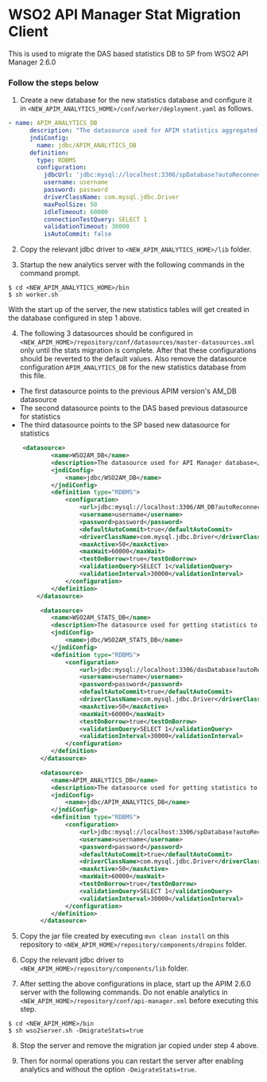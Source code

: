# WSO2 API Manager Stat Migration Client
This is used to migrate the DAS based statistics DB to SP from WSO2 API Manager 2.6.0

### Follow the steps below
1. Create a new database for the new statistics database and configure it in `<NEW_APIM_ANALYTICS_HOME>/conf/worker/deployment.yaml` as follows.
```yaml
- name: APIM_ANALYTICS_DB
      description: "The datasource used for APIM statistics aggregated data."
      jndiConfig:
        name: jdbc/APIM_ANALYTICS_DB
      definition:
        type: RDBMS
        configuration:
          jdbcUrl: 'jdbc:mysql://localhost:3306/spDatabase?autoReconnect=true'
          username: username
          password: password
          driverClassName: com.mysql.jdbc.Driver
          maxPoolSize: 50
          idleTimeout: 60000
          connectionTestQuery: SELECT 1
          validationTimeout: 30000
          isAutoCommit: false
```
2. Copy the relevant jdbc driver to `<NEW_APIM_ANALYTICS_HOME>/lib` folder.

3. Startup the new analytics server with the following commands in the command prompt.
```shell
$ cd <NEW_APIM_ANALYTICS_HOME>/bin
$ sh worker.sh
```
With the start up of the server, the new statistics tables will get created in the database configured in step 1 above.

4. The following 3 datasources should be configured in `<NEW_APIM_HOME>/repository/conf/datasources/master-datasources.xml` only until the stats migration is complete. After that these configurations should be reverted to the default values. Also remove the datasource configuration `APIM_ANALYTICS_DB` for the new statistics database from this file.
  - The first datasource points to the previous APIM version's AM_DB datasource
  - The second datasource points to the DAS based previous datasource for statistics
  - The third datasource points to the SP based new datasource for statistics

```xml
    <datasource>
            <name>WSO2AM_DB</name>
            <description>The datasource used for API Manager database</description>
            <jndiConfig>
                <name>jdbc/WSO2AM_DB</name>
            </jndiConfig>
            <definition type="RDBMS">
                <configuration>
                    <url>jdbc:mysql://localhost:3306/AM_DB?autoReconnect=true</url>
                    <username>username</username>
                    <password>password</password>
                    <defaultAutoCommit>true</defaultAutoCommit>
                    <driverClassName>com.mysql.jdbc.Driver</driverClassName>
                    <maxActive>50</maxActive>
                    <maxWait>60000</maxWait>
                    <testOnBorrow>true</testOnBorrow>
                    <validationQuery>SELECT 1</validationQuery>
                    <validationInterval>30000</validationInterval>
                </configuration>
            </definition>
        </datasource>

         <datasource>
            <name>WSO2AM_STATS_DB</name>
            <description>The datasource used for getting statistics to API Manager</description>
            <jndiConfig>
                <name>jdbc/WSO2AM_STATS_DB</name>
            </jndiConfig>
            <definition type="RDBMS">
                <configuration>
                    <url>jdbc:mysql://localhost:3306/dasDatabase?autoReconnect=true</url>
                    <username>username</username>
                    <password>password</password>
                    <defaultAutoCommit>true</defaultAutoCommit>
                    <driverClassName>com.mysql.jdbc.Driver</driverClassName>
                    <maxActive>50</maxActive>
                    <maxWait>60000</maxWait>
                    <testOnBorrow>true</testOnBorrow>
                    <validationQuery>SELECT 1</validationQuery>
                    <validationInterval>30000</validationInterval>
                </configuration>
            </definition>
         </datasource>

         <datasource>
            <name>APIM_ANALYTICS_DB</name>
            <description>The datasource used for getting statistics to API Manager for APIM 2.6.0</description>
            <jndiConfig>
                <name>jdbc/APIM_ANALYTICS_DB</name>
            </jndiConfig>
            <definition type="RDBMS">
                <configuration>
                    <url>jdbc:mysql://localhost:3306/spDatabase?autoReconnect=true</url>
                    <username>username</username>
                    <password>password</password>
                    <defaultAutoCommit>true</defaultAutoCommit>
                    <driverClassName>com.mysql.jdbc.Driver</driverClassName>
                    <maxActive>50</maxActive>
                    <maxWait>60000</maxWait>
                    <testOnBorrow>true</testOnBorrow>
                    <validationQuery>SELECT 1</validationQuery>
                    <validationInterval>30000</validationInterval>
                </configuration>
            </definition>
         </datasource>
```
5. Copy the jar file created by executing `mvn clean install` on this repository to `<NEW_APIM_HOME>/repository/components/dropins` folder.

6. Copy the relevant jdbc driver to `<NEW_APIM_HOME>/repository/components/lib` folder.

7. After setting the above configurations in place, start up the APIM 2.6.0 server with the following commands. Do not enable analytics in `<NEW_APIM_HOME>/repository/conf/api-manager.xml` before executing this step.
```shell
$ cd <NEW_APIM_HOME>/bin
$ sh wso2server.sh -DmigrateStats=true
```

8. Stop the server and remove the migration jar copied under step 4 above.

9. Then for normal operations you can restart the server after enabling analytics and without the option `-DmigrateStats=true`.